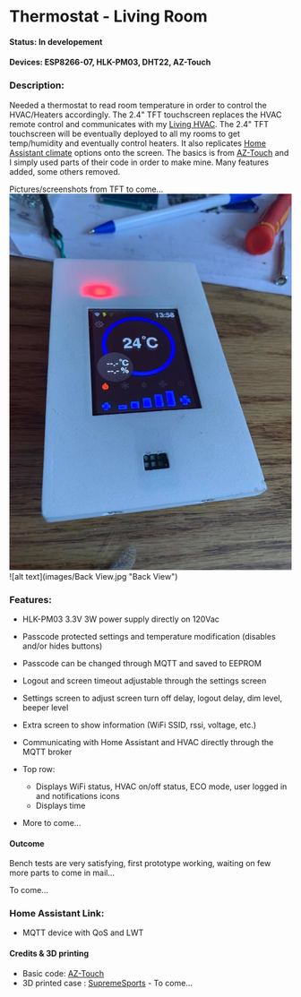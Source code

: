# Thermostat - Living Room #

#### Status: In developement ####

#### Devices: ESP8266-07, HLK-PM03, DHT22, AZ-Touch ####

### Description: ###
Needed a thermostat to read room temperature in order to control the HVAC/Heaters accordingly.
The 2.4" TFT touchscreen replaces the HVAC remote control and communicates with my [Living HVAC](https://github.com/SupremeSports/HA-Domotic/tree/master/Devices/Heaters%20and%20Thermostats/Living%20HVAC).
The 2.4" TFT touchscreen will be eventually deployed to all my rooms to get temp/humidity and eventually control heaters.
It also replicates [Home Assistant climate](https://www.home-assistant.io/integrations/climate/) options onto the screen.
The basics is from [AZ-Touch](https://www.hwhardsoft.de/english/projects/arduitouch-esp/) and I simply used parts of their code in order to make mine. Many features added, some others removed.

Pictures/screenshots from TFT to come...
![Front View](images/FrontView.jpg "Front View")![alt text](images/Back View.jpg "Back View")
<!-- ![alt text](images/AddedControl.jpg "Control Board")

![alt text](images/IRdiode.jpg "IR LED setup")

![alt text](images/TempSencor.jpg "Temperature Sensor") -->

### Features: ###
- HLK-PM03 3.3V 3W power supply directly on 120Vac
- Passcode protected settings and temperature modification (disables and/or hides buttons)
- Passcode can be changed through MQTT and saved to EEPROM
- Logout and screen timeout adjustable through the settings screen
- Settings screen to adjust screen turn off delay, logout delay, dim level, beeper level
- Extra screen to show information (WiFi SSID, rssi, voltage, etc.)
- Communicating with Home Assistant and HVAC directly through the MQTT broker

- Top row:
    - Displays WiFi status, HVAC on/off status, ECO mode, user logged in and notifications icons
    - Displays time
- More to come...




#### Outcome ####
Bench tests are very satisfying, first prototype working, waiting on few more parts to come in mail...

To come...

### Home Assistant Link: ###
- MQTT device with QoS and LWT

#### Credits & 3D printing
- Basic code: [AZ-Touch](https://www.hwhardsoft.de/english/projects/arduitouch-esp/)
- 3D printed case : [SupremeSports](https://www.thingiverse.com/supremesports/designs) - To come...
